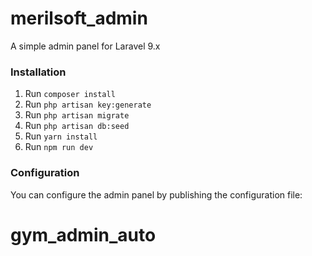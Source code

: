 # merilsoft_admin

A simple admin panel for Laravel 9.x

### Installation

1. Run `composer install`
2. Run `php artisan key:generate`
3. Run `php artisan migrate`
4. Run `php artisan db:seed`
5. Run `yarn install`
6. Run `npm run dev`

### Configuration

You can configure the admin panel by publishing the configuration file:

# gym_admin_auto
